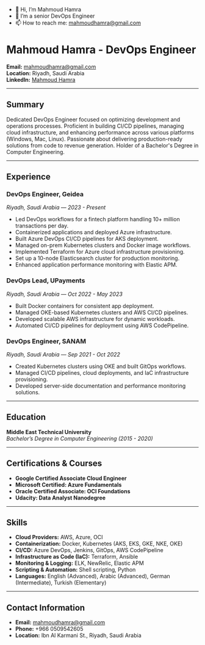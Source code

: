 - 👋 Hi, I’m Mahmoud Hamra
- 👀 I’m a senior DevOps Engineer
- 📫 How to reach me: mahmoudhamra@gmail.com

# Mahmoud Hamra - DevOps Engineer

**Email:** [mahmoudhamra@gmail.com](mailto:mahmoudhamra@gmail.com)  
**Location:** Riyadh, Saudi Arabia  
**LinkedIn:** [Mahmoud Hamra](https://www.linkedin.com/in/mahmoud-hamra-8550a069/)

---

## Summary
Dedicated DevOps Engineer focused on optimizing development and operations processes. Proficient in building CI/CD pipelines, managing cloud infrastructure, and enhancing performance across various platforms (Windows, Mac, Linux). Passionate about delivering production-ready solutions from code to revenue generation. Holder of a Bachelor's Degree in Computer Engineering.

---

## Experience

### DevOps Engineer, Geidea  
*Riyadh, Saudi Arabia — 2023 - Present*  
- Led DevOps workflows for a fintech platform handling 10+ million transactions per day.
- Containerized applications and deployed Azure infrastructure.
- Built Azure DevOps CI/CD pipelines for AKS deployment.
- Managed on-prem Kubernetes clusters and Docker image workflows.
- Implemented Terraform for Azure cloud infrastructure provisioning.
- Set up a 10-node Elasticsearch cluster for production monitoring.
- Enhanced application performance monitoring with Elastic APM.

### DevOps Lead, UPayments  
*Riyadh, Saudi Arabia — Oct 2022 - May 2023*  
- Built Docker containers for consistent app deployment.
- Managed OKE-based Kubernetes clusters and AWS CI/CD pipelines.
- Developed scalable AWS infrastructure for dynamic workloads.
- Automated CI/CD pipelines for deployment using AWS CodePipeline.

### DevOps Engineer, SANAM  
*Riyadh, Saudi Arabia — Sep 2021 - Oct 2022*  
- Created Kubernetes clusters using OKE and built GitOps workflows.
- Managed CI/CD pipelines, cloud deployments, and IaC infrastructure provisioning.
- Developed server-side documentation and performance monitoring solutions.

---

## Education
**Middle East Technical University**  
*Bachelor’s Degree in Computer Engineering (2015 - 2020)*

---

## Certifications & Courses
- **Google Certified Associate Cloud Engineer**
- **Microsoft Certified: Azure Fundamentals**
- **Oracle Certified Associate: OCI Foundations**
- **Udacity: Data Analyst Nanodegree**

---

## Skills

- **Cloud Providers:** AWS, Azure, OCI
- **Containerization:** Docker, Kubernetes (AKS, EKS, GKE, NKE, OKE)
- **CI/CD:** Azure DevOps, Jenkins, GitOps, AWS CodePipeline
- **Infrastructure as Code (IaC):** Terraform, Ansible
- **Monitoring & Logging:** ELK, NewRelic, Elastic APM
- **Scripting & Automation:** Shell scripting, Python
- **Languages:** English (Advanced), Arabic (Advanced), German (Intermediate), Turkish (Elementary)

---

## Contact Information
- **Email:** mahmoudhamra@gmail.com  
- **Phone:** +966 0509542605  
- **Location:** Ibn Al Karmani St., Riyadh, Saudi Arabia


<!---
Doumham-Armah/Doumham-Armah is a ✨ special ✨ repository because its `README.md` (this file) appears on your GitHub profile.
You can click the Preview link to take a look at your changes.
--->
